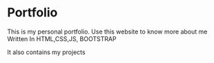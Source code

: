 # Portfolio
This is my personal portfolio. Use this website to know more about me
Written In HTML,CSS,JS, BOOTSTRAP

It also contains my projects
